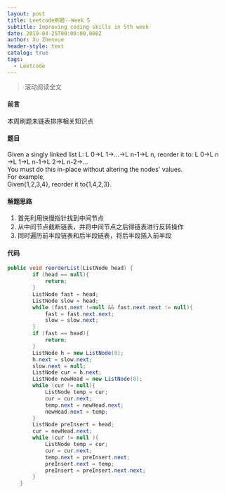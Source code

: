 ```yaml
---
layout: post
title: Leetcode刷题--Week 5
subtitle: Improving coding skills in 5th week
date: 2019-04-25T00:00:00.000Z
author: Xu Zhenxue
header-style: text
catalog: true
tags:
  - Leetcode
---
```

> 滚动阅读全文

#### 前言
本周刷题未链表排序相关知识点

#### 题目
Given a singly linked list L: L 0→L 1→…→L n-1→L n,
reorder it to: L 0→L n →L 1→L n-1→L 2→L n-2→…  
You must do this in-place without altering the nodes' values.  
For example,  
Given{1,2,3,4}, reorder it to{1,4,2,3}.

#### 解题思路
1. 首先利用快慢指针找到中间节点
2. 从中间节点截断链表，并将中间节点之后得链表进行反转操作
3. 同时遍历前半段链表和后半段链表，将后半段插入前半段

#### 代码
```java
public void reorderList(ListNode head) {
		if (head == null){
			return;
		}
		ListNode fast = head;
		ListNode slow = head;
		while (fast.next !=null && fast.next.next != null){
			fast = fast.next.next;
			slow = slow.next;
		}
		if (fast == head){
			return;
		}
		ListNode h = new ListNode(0);
		h.next = slow.next;
		slow.next = null;
		ListNode cur = h.next;
		ListNode newHead = new ListNode(0);
		while (cur != null){
			ListNode temp = cur;
			cur = cur.next;
			temp.next = newHead.next;
			newHead.next = temp;
		}
		ListNode preInsert = head;
		cur = newHead.next;
		while (cur != null ){
			ListNode temp = cur;
			cur = cur.next;
			temp.next = preInsert.next;
			preInsert.next = temp;
			preInsert = preInsert.next.next;
		}
	}
```